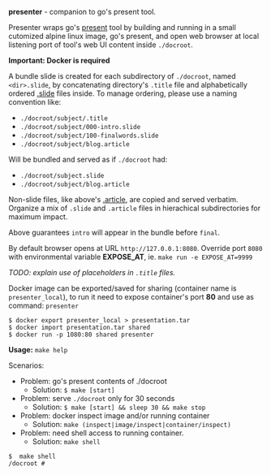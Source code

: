 **presenter** - companion to go's present tool.

Presenter wraps go's [present](https://godoc.org/golang.org/x/tools/present) tool by building and running in a small cutomized alpine linux image, go's present, and open web browser at local listening port of tool's web UI content inside `./docroot`.

**Important: Docker is required**

A bundle slide is created for each subdirectory of `./docroot`, named `<dir>.slide`, by concatenating directory's `.title` file and alphabetically ordered [.slide](https://golang.org/x/tools/cmd/present) files inside. To manage ordering, please use a naming convention like:

- `./docroot/subject/.title`
- `./docroot/subject/000-intro.slide`
- `./docroot/subject/100-finalwords.slide`
- `./docroot/subject/blog.article`

Will be bundled and served as if `./docroot` had:
- `./docroot/subject.slide`
- `./docroot/subject/blog.article`

Non-slide files, like above's [.article](https://golang.org/x/blog), are copied and served verbatim. Organize a mix of `.slide` and `.article` files in hierachical subdirectories for maximum impact.

Above guarantees `intro` will appear in the bundle before `final`.  

By default browser opens at URL `http://127.0.0.1:8080`. Override port `8080` with environmental variable **EXPOSE_AT**, ie. `make run -e EXPOSE_AT=9999`

*TODO: explain use of placeholders in `.title` files.*

Docker image can be exported/saved for sharing (container name is `presenter_local`), to run it need to expose container's port **80** and use as command: `presenter`

```
$ docker export presenter_local > presentation.tar
$ docker import presentation.tar shared
$ docker run -p 1080:80 shared presenter
```

**Usage:** `make help`

Scenarios:
- Problem: go's present contents of ./docroot
  - Solution: `$ make [start]`
- Problem: serve `./docroot` only for 30 seconds
  - Solution: `$ make [start] && sleep 30 && make stop`
- Problem: docker inspect image and/or running container
  - Solution: `make (inspect|image/inspect|container/inspect)`
- Problem: need shell access to running container.
  - Solution: `make shell`

```
$  make shell
/docroot # 
```
